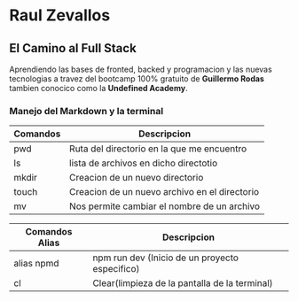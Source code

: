 # Raul Zevallos 
## El Camino al Full Stack
Aprendiendo las bases de fronted, backed y programacion y las nuevas tecnologias a travez del bootcamp 100% gratuito de **Guillermo Rodas** tambien conocico como la **Undefined
Academy**. 

### Manejo del Markdown y la terminal
| Comandos | Descripcion |
| ------ | ------ |
| pwd  | Ruta del directorio en la que me encuentro  |
| ls | lista de archivos en dicho directotio  |
| mkdir | Creacion de un nuevo directorio |
| touch | Creacion de un nuevo archivo en el directorio |
| mv | Nos permite cambiar el nombre de un archivo |

| Comandos Alias | Descripcion |
| ------ | ------ |
| alias npmd | npm run dev (Inicio de un proyecto especifico) |
| cl | Clear(limpieza de la pantalla de la terminal) |
